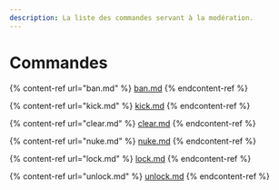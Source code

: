 ```yaml
---
description: La liste des commandes servant à la modération.
---
```


# Commandes

{% content-ref url="ban.md" %}
[ban.md](ban.md)
{% endcontent-ref %}

{% content-ref url="kick.md" %}
[kick.md](kick.md)
{% endcontent-ref %}

{% content-ref url="clear.md" %}
[clear.md](clear.md)
{% endcontent-ref %}

{% content-ref url="nuke.md" %}
[nuke.md](nuke.md)
{% endcontent-ref %}

{% content-ref url="lock.md" %}
[lock.md](lock.md)
{% endcontent-ref %}

{% content-ref url="unlock.md" %}
[unlock.md](unlock.md)
{% endcontent-ref %}
